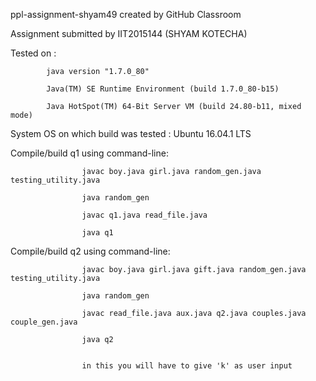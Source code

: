 ppl-assignment-shyam49 created by GitHub Classroom

Assignment submitted by  IIT2015144 (SHYAM KOTECHA)

Tested on :
            
            java version "1.7.0_80"

            Java(TM) SE Runtime Environment (build 1.7.0_80-b15)
            
            Java HotSpot(TM) 64-Bit Server VM (build 24.80-b11, mixed mode)
            
System OS on which build was tested :  Ubuntu 16.04.1 LTS
 
 
Compile/build q1 using command-line:

                    javac boy.java girl.java random_gen.java  testing_utility.java
                    
                    java random_gen
                    
                    javac q1.java read_file.java
                    
                    java q1
                
Compile/build q2 using command-line:

                    javac boy.java girl.java gift.java random_gen.java testing_utility.java
                    
                    java random_gen
                    
                    javac read_file.java aux.java q2.java couples.java couple_gen.java
                    
                    java q2
                    
                    
                    in this you will have to give 'k' as user input
